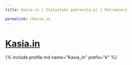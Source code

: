 ```yaml
---
title: Kasia.in | Statystyki patronite.pl | Patromierz

permalink: /Kasia_in
---
```


# [Kasia.in](https://patronite.pl/Kasia_in)

{% include profile.md name="Kasia_in" prefix="k" %}
